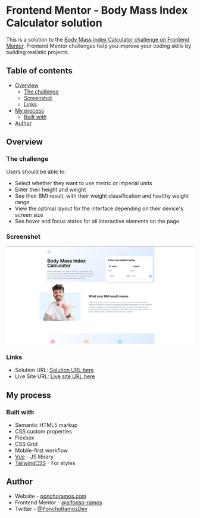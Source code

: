 # Frontend Mentor - Body Mass Index Calculator solution

This is a solution to the [Body Mass Index Calculator challenge on Frontend Mentor](https://www.frontendmentor.io/challenges/body-mass-index-calculator-brrBkfSz1T). Frontend Mentor challenges help you improve your coding skills by building realistic projects. 

## Table of contents

- [Overview](#overview)
  - [The challenge](#the-challenge)
  - [Screenshot](#screenshot)
  - [Links](#links)
- [My process](#my-process)
  - [Built with](#built-with)
- [Author](#author)

## Overview

### The challenge

Users should be able to:

- Select whether they want to use metric or imperial units
- Enter their height and weight
- See their BMI result, with their weight classification and healthy weight range
- View the optimal layout for the interface depending on their device's screen size
- See hover and focus states for all interactive elements on the page

### Screenshot

![](./screenshot.png)


### Links

- Solution URL: [Solution URL here](https://github.com/alfonso-ramos/bmi-calculator)
- Live Site URL: [Live site URL here](https://bmicalculator-vue.netlify.app/)

## My process

### Built with

- Semantic HTML5 markup
- CSS custom properties
- Flexbox
- CSS Grid
- Mobile-first workflow
- [Vue](https://vuejs.org/) - JS library
- [TailwindCSS](https://tailwindcss.com/) - For styles

## Author

- Website - [ponchoramos.com](https://www.ponchoramos.com)
- Frontend Mentor - [@alfonso-ramos](https://www.frontendmentor.io/profile/alfonso-ramos)
- Twitter - [@PonchoRamosDev](https://twitter.com/PonchoRamosDev)

